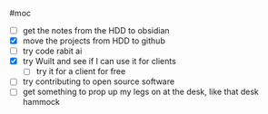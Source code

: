 #moc

- [ ] get the notes from the HDD to obsidian
- [x] move the projects from HDD to github
- [ ] try code rabit ai
- [x] try Wuilt and see if I can use it for clients
    - [ ] try it for a client for free
- [ ] try contributing to open source software
- [ ] get something to prop up my legs on at the desk, like that desk hammock 
